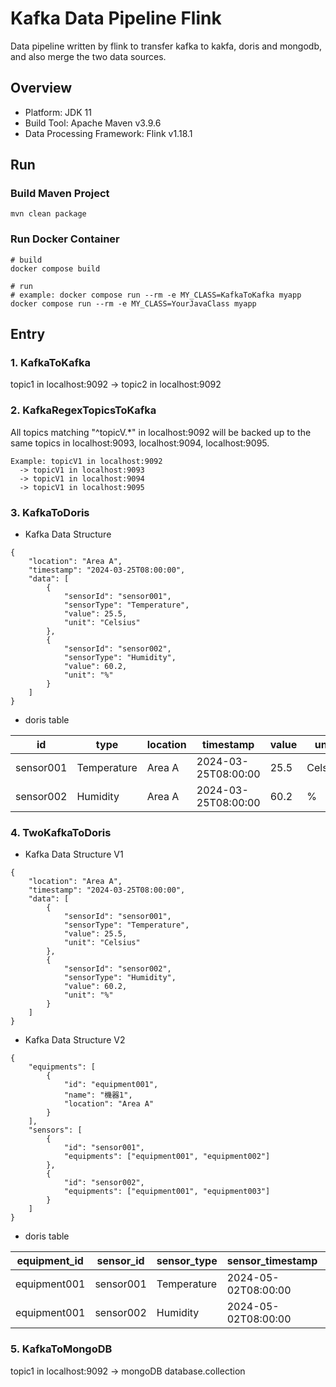 # Kafka Data Pipeline Flink
Data pipeline written by flink to transfer kafka to kakfa, doris and mongodb, and also merge the two data sources.  

## Overview

- Platform: JDK 11
- Build Tool: Apache Maven v3.9.6
- Data Processing Framework: Flink v1.18.1


## Run

### Build Maven Project
```
mvn clean package
```

### Run Docker Container
```
# build
docker compose build

# run
# example: docker compose run --rm -e MY_CLASS=KafkaToKafka myapp
docker compose run --rm -e MY_CLASS=YourJavaClass myapp
```



## Entry

### 1. KafkaToKafka

topic1 in localhost:9092 -> topic2 in localhost:9092  


### 2. KafkaRegexTopicsToKafka

All topics matching "^topicV.*" in localhost:9092 will be backed up to the same topics in localhost:9093, localhost:9094, localhost:9095.  

```
Example: topicV1 in localhost:9092 
  -> topicV1 in localhost:9093
  -> topicV1 in localhost:9094
  -> topicV1 in localhost:9095  
```


### 3. KafkaToDoris

- Kafka Data Structure
```
{
    "location": "Area A",
    "timestamp": "2024-03-25T08:00:00",
    "data": [
        {
            "sensorId": "sensor001",
            "sensorType": "Temperature",
            "value": 25.5,
            "unit": "Celsius"
        },
        {
            "sensorId": "sensor002",
            "sensorType": "Humidity",
            "value": 60.2,
            "unit": "%"
        }
    ]
}
```

- doris table

| id        | type          | location    | timestamp           | value | unit    |  
|-----------|---------------|-------------|---------------------|-------|---------|  
| sensor001 | Temperature   | Area A      | 2024-03-25T08:00:00 | 25.5  | Celsius |  
| sensor002 | Humidity      | Area A      | 2024-03-25T08:00:00 | 60.2  | %       |  



### 4. TwoKafkaToDoris

- Kafka Data Structure V1
```
{
    "location": "Area A",
    "timestamp": "2024-03-25T08:00:00",
    "data": [
        {
            "sensorId": "sensor001",
            "sensorType": "Temperature",
            "value": 25.5,
            "unit": "Celsius"
        },
        {
            "sensorId": "sensor002",
            "sensorType": "Humidity",
            "value": 60.2,
            "unit": "%"
        }
    ]
}
```

- Kafka Data Structure V2
```
{
    "equipments": [
        {
            "id": "equipment001",
            "name": "機器1",
            "location": "Area A"
        }
    ],
    "sensors": [
        {
            "id": "sensor001",
            "equipments": ["equipment001", "equipment002"]
        },
        {
            "id": "sensor002",
            "equipments": ["equipment001", "equipment003"]
        }
    ]
}
```

- doris table

| equipment_id  | sensor_id | sensor_type   | sensor_timestamp      | sensor_value | sensor_unit  |  
|---------------|-----------|---------------|-----------------------|--------------|--------------|  
| equipment001  | sensor001 | Temperature   | 2024-05-02T08:00:00   | 25.5         | Celsius      |  
| equipment001  | sensor002 | Humidity      | 2024-05-02T08:00:00   | 60.2         | %            |  


### 5. KafkaToMongoDB

topic1 in localhost:9092 -> mongoDB database.collection  